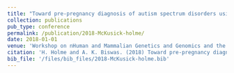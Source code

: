 ```yaml
---
title: "Toward pre-pregnancy diagnosis of autism spectrum disorders using machine learning algorithms"
collection: publications
pub_type: conference
permalink: /publication/2018-McKusick-holme/
date: 2018-01-01
venue: 'Workshop on nHuman and Mammalian Genetics and Genomics and the 59th McKusick Short Course'
citation: 'H. Holme and A. K. Biswas. (2018) Toward pre-pregnancy diagnosis of autism spectrum disorders using machine learning algorithms, in Workshop on Human and Mammalian Genetics and Genomics and the 59th McKusick Short Course. Jackson Laboratory, Bar Harbor, Maine, 2018, pp. 1–1.'
bib_file: '/files/bib_files/2018-McKusick-holme.bib'
---
```





